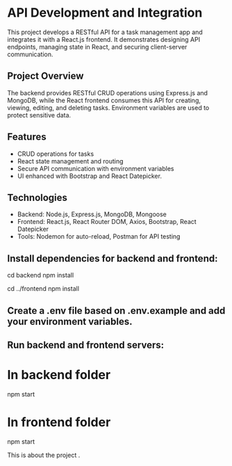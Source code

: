 # API Development and Integration

This project develops a RESTful API for a task management app and integrates it with a React.js frontend. It demonstrates designing API endpoints, managing state in React, and securing client-server communication.

## Project Overview

The backend provides RESTful CRUD operations using Express.js and MongoDB, while the React frontend consumes this API for creating, viewing, editing, and deleting tasks. Environment variables are used to protect sensitive data.

## Features

- CRUD operations for tasks  
- React state management and routing  
- Secure API communication with environment variables  
- UI enhanced with Bootstrap and React Datepicker.

## Technologies

- Backend: Node.js, Express.js, MongoDB, Mongoose  
- Frontend: React.js, React Router DOM, Axios, Bootstrap, React Datepicker  
- Tools: Nodemon for auto-reload,  Postman for API testing

## Install dependencies for backend and frontend:

cd backend
npm install

cd ../frontend
npm install

 
## Create a .env file based on .env.example and add your environment variables.

## Run backend and frontend servers:
# In backend folder

npm start

# In frontend folder
npm start

This is about the project .
